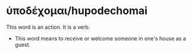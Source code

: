 # ὑποδέχομαι/hupodechomai
This word is an action. It is a verb.
* This word means to receive or welcome someone in one's house as a guest.
